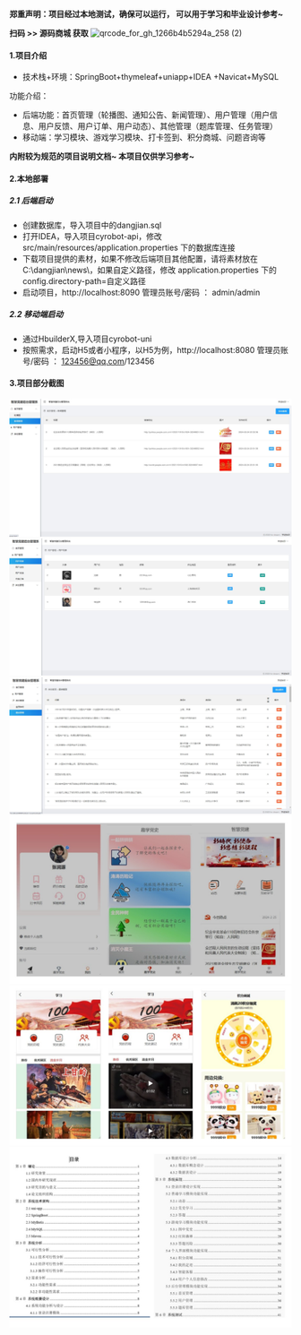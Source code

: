  **郑重声明：项目经过本地测试，确保可以运行， 可以用于学习和毕业设计参考~** 

**扫码 >> 源码商城 获取** ![qrcode_for_gh_1266b4b5294a_258 (2)](https://github.com/user-attachments/assets/45838afd-19a8-4cdc-bdd5-74b9c76fb241)


#### 1.项目介绍

- 技术栈+环境：SpringBoot+thymeleaf+uniapp+IDEA +Navicat+MySQL

功能介绍：

- 后端功能：首页管理（轮播图、通知公告、新闻管理）、用户管理（用户信息、用户反馈、用户订单、用户动态）、其他管理（题库管理、任务管理）
- 移动端：学习模块、游戏学习模块、打卡签到、积分商城、问题咨询等

 **内附较为规范的项目说明文档~ 本项目仅供学习参考~**
 
#### 2.本地部署
##### 2.1 后端启动
- 创建数据库，导入项目中的dangjian.sql
- 打开IDEA，导入项目cyrobot-api，修改 src/main/resources/application.properties 下的数据库连接
- 下载项目提供的素材，如果不修改后端项目其他配置，请将素材放在 C:\\dangjian\\news\\，如果自定义路径，修改 application.properties 下的config.directory-path=自定义路径
- 启动项目，http://localhost:8090  管理员账号/密码 ： admin/admin

##### 2.2 移动端启动
- 通过HbuilderX,导入项目cyrobot-uni
- 按照需求，启动H5或者小程序，以H5为例，http://localhost:8080 管理员账号/密码 ： 123456@qq.com/123456

#### 3.项目部分截图
![输入图片说明](3.jpg)![输入图片说明](4.jpg)![输入图片说明](5.jpg)![输入图片说明](14.jpg)![输入图片说明](15.jpg)![输入图片说明](13.jpg)
